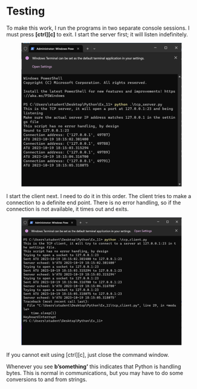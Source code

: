 # Testing

To make this work, I run the programs in two separate console sessions. I must press **\[ctrl]\[c]** to exit. I start the server first; it will listen indefinitely.

<figure><img src="../../.gitbook/assets/image (27).png" alt=""><figcaption></figcaption></figure>

I start the client next. I need to do it in this order. The client tries to make a connection to a definite end point. There is no error handling, so if the connection is not available, it times out and exits.

<figure><img src="../../.gitbook/assets/image (28).png" alt=""><figcaption></figcaption></figure>

If you cannot exit using \[ctrl]\[c], just close the command window.

Whenever you see **b’something’** this indicates that Python is handling bytes. This is normal in communications, but you may have to do some conversions to and from strings.
